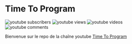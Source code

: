 # Time To Program

![youtube subscribers](https://img.shields.io/badge/dynamic/json?style=for-the-badge&color=red&label=subscribers&query=%24.items.0.statistics.subscriberCount&url=https%3A%2F%2Fwww.googleapis.com%2Fyoutube%2Fv3%2Fchannels%3Fpart%3Dstatistics%26id%3DUC-9PyPL21WQWisquSQIqGmQ%26key%3DAIzaSyAhW36CjA1J0oa85MPmrTa9oAeYCGuPWZQ)
![youtube views](https://img.shields.io/badge/dynamic/json?style=for-the-badge&color=blue&label=views&query=%24.items.0.statistics.viewCount&url=https%3A%2F%2Fwww.googleapis.com%2Fyoutube%2Fv3%2Fchannels%3Fpart%3Dstatistics%26id%3DUC-9PyPL21WQWisquSQIqGmQ%26key%3DAIzaSyAhW36CjA1J0oa85MPmrTa9oAeYCGuPWZQ)
![youtube videos](https://img.shields.io/badge/dynamic/json?style=for-the-badge&color=success&label=videos&query=%24.items.0.statistics.videoCount&url=https%3A%2F%2Fwww.googleapis.com%2Fyoutube%2Fv3%2Fchannels%3Fpart%3Dstatistics%26id%3DUC-9PyPL21WQWisquSQIqGmQ%26key%3DAIzaSyAhW36CjA1J0oa85MPmrTa9oAeYCGuPWZQ)
![youtube comments](https://img.shields.io/badge/dynamic/json?style=for-the-badge&color=lightgrey&label=comments&query=%24.items.0.statistics.commentCount&url=https%3A%2F%2Fwww.googleapis.com%2Fyoutube%2Fv3%2Fchannels%3Fpart%3Dstatistics%26id%3DUC-9PyPL21WQWisquSQIqGmQ%26key%3DAIzaSyAhW36CjA1J0oa85MPmrTa9oAeYCGuPWZQ)

Bienvenue sur le repo de la chaîne youtube [Time To Program](https://www.youtube.com/channel/UC-9PyPL21WQWisquSQIqGmQ/)
